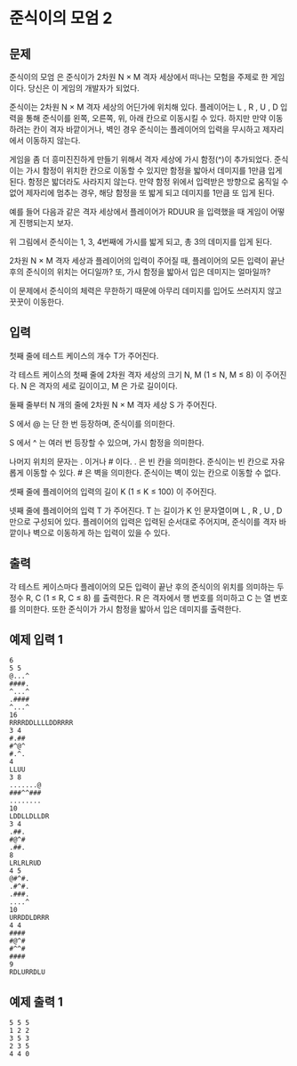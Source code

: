 # 준식이의 모엄 2
## 문제
준식이의 모엄 은 준식이가 2차원 N × M 격자 세상에서 떠나는 모험을 주제로 한 게임이다. 당신은 이 게임의 개발자가 되었다.

준식이는 2차원 N × M 격자 세상의 어딘가에 위치해 있다. 플레이어는 L , R , U , D 입력을 통해 준식이를 왼쪽, 오른쪽, 위, 아래 칸으로 이동시킬 수 있다. 하지만 만약 이동하려는 칸이 격자 바깥이거나, 벽인 경우 준식이는 플레이어의 입력을 무시하고 제자리에서 이동하지 않는다.

게임을 좀 더 흥미진진하게 만들기 위해서 격자 세상에 가시 함정(^)이 추가되었다. 준식이는 가시 함정이 위치한 칸으로 이동할 수 있지만 함정을 밟아서 데미지를 1만큼 입게 된다. 함정은 밟더라도 사라지지 않는다. 만약 함정 위에서 입력받은 방향으로 움직일 수 없어 제자리에 멈추는 경우, 해당 함정을 또 밟게 되고 데미지를 1만큼 또 입게 된다.

예를 들어 다음과 같은 격자 세상에서 플레이어가 RDUUR 을 입력했을 때 게임이 어떻게 진행되는지 보자.

위 그림에서 준식이는 1, 3, 4번째에 가시를 밟게 되고, 총 3의 데미지를 입게 된다.

2차원 N × M 격자 세상과 플레이어의 입력이 주어질 때, 플레이어의 모든 입력이 끝난 후의 준식이의 위치는 어디일까? 또, 가시 함정을 밟아서 입은 데미지는 얼마일까?

이 문제에서 준식이의 체력은 무한하기 때문에 아무리 데미지를 입어도 쓰러지지 않고 꿋꿋이 이동한다.

## 입력
첫째 줄에 테스트 케이스의 개수 T가 주어진다.

각 테스트 케이스의 첫째 줄에 2차원 격자 세상의 크기 N, M (1 ≤ N, M ≤ 8) 이 주어진다. N 은 격자의 세로 길이이고, M 은 가로 길이이다.

둘째 줄부터 N 개의 줄에 2차원 N × M 격자 세상 S 가 주어진다.

S 에서 @ 는 단 한 번 등장하며, 준식이를 의미한다.

S 에서 ^ 는 여러 번 등장할 수 있으며, 가시 함정을 의미한다.

나머지 위치의 문자는 . 이거나 # 이다. . 은 빈 칸을 의미한다. 준식이는 빈 칸으로 자유롭게 이동할 수 있다. # 은 벽을 의미한다. 준식이는 벽이 있는 칸으로 이동할 수 없다.

셋째 줄에 플레이어의 입력의 길이 K (1 ≤ K ≤ 100) 이 주어진다.

넷째 줄에 플레이어의 입력 T 가 주어진다. T 는 길이가 K 인 문자열이며 L , R , U , D 만으로 구성되어 있다. 플레이어의 입력은 입력된 순서대로 주어지며, 준식이를 격자 바깥이나 벽으로 이동하게 하는 입력이 있을 수 있다.

## 출력
각 테스트 케이스마다 플레이어의 모든 입력이 끝난 후의 준식이의 위치를 의미하는 두 정수 R, C (1 ≤ R, C ≤ 8) 를 출력한다. R 은 격자에서 행 번호를 의미하고 C 는 열 번호를 의미한다. 또한 준식이가 가시 함정을 밟아서 입은 데미지를 출력한다.

## 예제 입력 1
```
6
5 5
@...^
####.
^...^
.####
^...^
16
RRRRDDLLLLDDRRRR
3 4
#.##
#^@^
#.^.
4
LLUU
3 8
.......@
###^^###
........
10
LDDLLDLLDR
3 4
.##.
#@^#
.##.
8
LRLRLRUD
4 5
@#^#.
.#^#.
.###.
....^
10
URRDDLDRRR
4 4
####
#@^#
#^^#
####
9
RDLURRDLU  
```
## 예제 출력 1
```
5 5 5
1 2 2
3 5 3
2 3 5
4 4 0
```